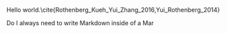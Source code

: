 Hello world.\cite{Rothenberg_Kueh_Yui_Zhang_2016,Yui_Rothenberg_2014}

Do I always need to write Markdown inside of a Mar